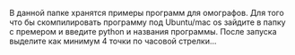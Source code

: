 В данной папке хранятся примеры программ для омографов.
Для того что бы скомпилировать программу под Ubuntu/mac os зайдите в папку с премером и введите python и названия программы. После запуска выделите как минимум 4 точки по часовой стрелки...
